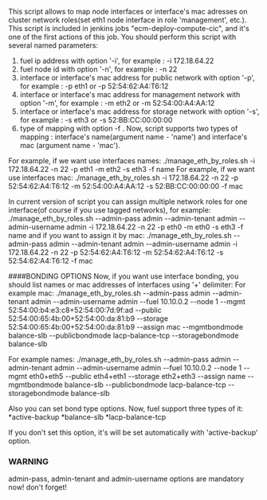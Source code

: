 This script allows to map node interfaces or interface's mac adresses on cluster network roles(set eth1 node interface in role 'management', etc.). This script is included in jenkins jobs "ecm-deploy-compute-cic", and it's one of the first actions of this job.
You should perform this script with several named parameters:
1. fuel ip address with option '-i', for example : -i 172.18.64.22
2. fuel node id with option '-n', for example : -n 22
3. interface or interface's mac address for public network with option '-p',
for example : -p eth1 or -p 52:54:62:A4:T6:12
4. interface or interface's mac address for management network with option '-m',
for example : -m eth2 or -m 52:54:00:A4:AA:12
5. interface or interface's mac address for storage network with option '-s',
for example : -s eth3 or -s 52:BB:CC:00:00:00
6. type of mapping with option -f . Now, script supports two types of mapping : interface's name(argument name - 'name') and interface's mac (argument name - 'mac').

For example, if we want use interfaces names: ./manage_eth_by_roles.sh -i 172.18.64.22 -n 22 -p eth1 -m eth2 -s eth3 -f name
For example, if we want use interfaces mac: ./manage_eth_by_roles.sh -i 172.18.64.22 -n 22 -p 52:54:62:A4:T6:12 -m 52:54:00:A4:AA:12 -s 52:BB:CC:00:00:00 -f mac

In current version of script you can assign multiple network roles for one interface(of course if you use tagged networks), for example:
./manage_eth_by_roles.sh --admin-pass admin --admin-tenant admin --admin-username admin -i 172.18.64.22 -n 22 -p eth0 -m eth0 -s eth3 -f name
and if you want to assign it by mac:
./manage_eth_by_roles.sh --admin-pass admin --admin-tenant admin --admin-username admin -i 172.18.64.22 -n 22 -p 52:54:62:A4:T6:12 -m 52:54:62:A4:T6:12 -s 52:54:62:A4:T6:12 -f mac


####BONDING OPTIONS
Now, if you want use interface bonding, you should list names or mac addresses of interfaces using '+' delimiter:
For example mac:
./manage_eth_by_roles.sh --admin-pass admin --admin-tenant admin --admin-username admin --fuel 10.10.0.2 --node 1 --mgmt 52:54:00:b4:e3:c8+52:54:00:7d:9f:ad --public 52:54:00:65:4b:00+52:54:00:da:81:b9 --storage 52:54:00:65:4b:00+52:54:00:da:81:b9 --assign mac --mgmtbondmode balance-slb --publicbondmode lacp-balance-tcp --storagebondmode balance-slb

For example names:
./manage_eth_by_roles.sh --admin-pass admin --admin-tenant admin --admin-username admin --fuel 10.10.0.2 --node 1 --mgmt eth0+eth5 --public eth4+eth1 --storage eth2+eth3 --assign name --mgmtbondmode balance-slb --publicbondmode lacp-balance-tcp --storagebondmode balance-slb

Also you can set bond type options. Now, fuel support three types of it:
*active-backup
*balance-slb
*lacp-balance-tcp

If you don't set this option, it's will be set automatically with 'active-backup' option.

### WARNING
admin-pass, admin-tenant and admin-username options are mandatory now! don't forget!

